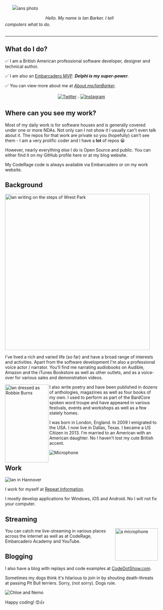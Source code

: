 
<span style="line-height: 1.5; vertical-align: middle; display: inline-block;">

<a href="https://www.repeatinformation.com" target="_blank">
    <img src="https://www.repeatinformation.com/profile_pics/ianb_headshot.jpg" alt="ians photo" style="float: left; margin:24px">
  </a>

  
  <BR /><BR /> _Hello.  My name is Ian Barker.  I tell computers what to do._

</span>

<span style="clear: both; display: table">

</span>


---

## What do I do?

✅ I am a British American professional software developer, designer and technical author.

✅ I am also an [Embarcadero MVP](https://www.embarcadero.com/embarcadero-mvp-program).  **_Delphi is my super-power_**.

✅ You can view more about me at [_About.me/IanBarker_](https://About.me/IanBarker).

<p align="center">

  <a href="https://twitter.com/punctuation" target="_blank">
    <img src="https://www.repeatinformation.com/profile_pics/twitter.svg" alt="Twitter" style="vertical-align:top; margin:4px">
  </a>  

  <a href="https://www.instagram.com/repeatinformation/" target="_blank">
    <img src="https://www.repeatinformation.com/profile_pics/instagram.svg" alt="Instagram" style="vertical-align:top; margin:4px">
  </a>

</p>

## Where can you see my work?

Most of my daily work is for software houses and is generally covered under one or more NDAs.  Not only can I not show it I usually can't even talk about it.  The repos for that work are private so you (hopefully) can't see them - I am a very prolific coder and I have a **lot** of repos 😀

However, nearly everything else I do is Open Source and public.  You can either find it on my GitHub profile here or at my blog website.

My CodeRage code is always available via Embarcadero or on my work website.

## Background


<img src="https://www.repeatinformation.com/profile_pics/ianb_poetry_steps.jpg" align="center"
     alt="Ian writing on the steps of Wrest Park" width="477" height="512">

I've lived a rich and varied life (so far) and have a broad range of interests and activities.  Apart from the software development I'm also a professional voice actor / narrator.  You'll find me narrating audiobooks on Audible, Amazon and the iTunes Bookstore as well as other outlets, and as a voice-over for various sales and demonstration videos.

<img src="https://www.repeatinformation.com/profile_pics/ianb_robbieburns.jpg" align="left"
     alt="Ian dressed as Robbie Burns" width="143" height="256">

I also write poetry and have been published in dozens of anthologies, magazines as well as four books of my own.  I used to perform as part of the BardCore spoken word troupe and have appeared in various festivals, events and workshops as well as a few stately homes. 

 
 I was born in London, England.  In 2009 I emigrated to the USA.  I now live in Dallas, Texas.  I became a US Citizen in 2013.  I'm married to an American with an American daughter.  No I haven't lost my cute British accent. 

![Microphone](https://www.repeatinformation.com/profile_pics/ianb_mic.jpg)

## Work

![Ian in Hannover](https://www.repeatinformation.com/profile_pics/ianb_hannover.jpg)

I work for myself at <a href="https://www.repeatinformation.com" target="_blank">Repeat Information</a>.

I mostly develop applications for Windows, iOS and Android.  No I will not fix your computer.

## Streaming

<img src="https://www.repeatinformation.com/profile_pics/mic.jpg" align="right"
     alt="a microphone" width="141" height="106">

You can catch me live-streaming in various places across the internet as well as at CodeRage, Embarcadero Academy and YouTube.  

## Blogging

I also have a blog with replays and code examples at <a href="https://www.codedotshow.com/blog" target="_blank">CodeDotShow.com</a>.

Sometimes my dogs think it's hilarious to join in by shouting death-threats at passing Pit Bull terriers.  Sorry, (not sorry).  Dogs rule.

![Chloe and Nemo](https://www.repeatinformation.com/profile_pics/chloeandnemo.jpg)

Happy coding! 😊👍
